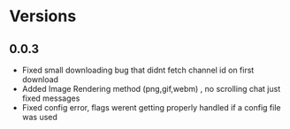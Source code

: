 # Versions

## 0.0.3

- Fixed small downloading bug that didnt fetch channel id on first download
- Added Image Rendering method (png,gif,webm) , no scrolling chat just fixed messages
- Fixed config error, flags werent getting properly handled if a config file was used